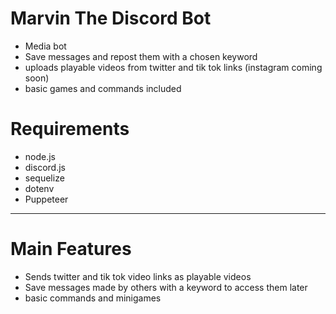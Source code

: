 # Marvin The Discord Bot
- Media bot
- Save messages and repost them with a chosen keyword
- uploads playable videos from twitter and tik tok links (instagram coming soon)
- basic games and commands included
# Requirements
- node.js
- discord.js
- sequelize
- dotenv
- Puppeteer
-------------------
# Main Features
- Sends twitter and tik tok video links as playable videos
- Save messages made by others with a keyword to access them later 
- basic commands and minigames
